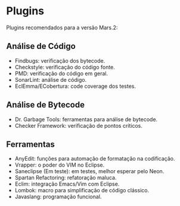 # Plugins
Plugins recomendados para a versão Mars.2:
## Análise de Código
* Findbugs: verificação dos bytecode.
* Checkstyle: verificação do código fonte.
* PMD: verificação do código em geral.
* SonarLint: análise de código.
* EclEmma/ECobertura: code coverage dos testes.
## Análise de Bytecode
* Dr. Garbage Tools: ferramentas para análise de bytecode.
* Checker Framework: verificação de pontos críticos.
## Ferramentas
* AnyEdit: funções para automação de formatação na codificação.
* Vrapper: o poder do VIM no Eclipse.
* Saneclipse (Em teste): em testes, melhor esperar pelo Neon.
* Spartan Refactoring: refatoração maluca.
* Eclim: integração Emacs/Vim com Eclipse.
* Lombok: macro para simplificação de código clássico.
* Javaslang: programação funcional.
